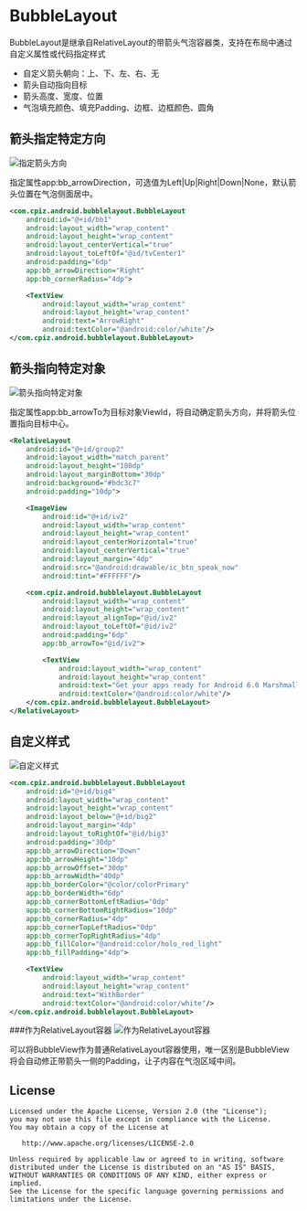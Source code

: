 # BubbleLayout
BubbleLayout是继承自RelativeLayout的带箭头气泡容器类，支持在布局中通过自定义属性或代码指定样式

* 自定义箭头朝向：上、下、左、右、无
* 箭头自动指向目标
* 箭头高度、宽度、位置
* 气泡填充颜色、填充Padding、边框、边框颜色、圆角

箭头指定特定方向
-------
![指定箭头方向](https://raw.githubusercontent.com/cpiz/BubbleLayout/master/screenshots/1.png)

指定属性app:bb_arrowDirection，可选值为Left|Up|Right|Down|None，默认箭头位置在气泡侧面居中。

```XML
<com.cpiz.android.bubblelayout.BubbleLayout
    android:id="@+id/bb1"
    android:layout_width="wrap_content"
    android:layout_height="wrap_content"
    android:layout_centerVertical="true"
    android:layout_toLeftOf="@id/tvCenter1"
    android:padding="6dp"
    app:bb_arrowDirection="Right"
    app:bb_cornerRadius="4dp">

    <TextView
        android:layout_width="wrap_content"
        android:layout_height="wrap_content"
        android:text="ArrowRight"
        android:textColor="@android:color/white"/>
</com.cpiz.android.bubblelayout.BubbleLayout>
```

箭头指向特定对象
-------
![箭头指向特定对象](https://raw.githubusercontent.com/cpiz/BubbleLayout/master/screenshots/2.png)

指定属性app:bb_arrowTo为目标对象ViewId，将自动确定箭头方向，并将箭头位置指向目标中心。

```XML
<RelativeLayout
    android:id="@+id/group2"
    android:layout_width="match_parent"
    android:layout_height="180dp"
    android:layout_marginBottom="30dp"
    android:background="#bdc3c7"
    android:padding="10dp">

    <ImageView
        android:id="@+id/iv2"
        android:layout_width="wrap_content"
        android:layout_height="wrap_content"
        android:layout_centerHorizontal="true"
        android:layout_centerVertical="true"
        android:layout_margin="4dp"
        android:src="@android:drawable/ic_btn_speak_now"
        android:tint="#FFFFFF"/>

    <com.cpiz.android.bubblelayout.BubbleLayout
        android:layout_width="wrap_content"
        android:layout_height="wrap_content"
        android:layout_alignTop="@id/iv2"
        android:layout_toLeftOf="@id/iv2"
        android:padding="6dp"
        app:bb_arrowTo="@id/iv2">

        <TextView
            android:layout_width="wrap_content"
            android:layout_height="wrap_content"
            android:text="Get your apps ready for Android 6.0 Marshmallow! "
            android:textColor="@android:color/white"/>
    </com.cpiz.android.bubblelayout.BubbleLayout>
</RelativeLayout>
```

自定义样式
-------
![自定义样式](https://raw.githubusercontent.com/cpiz/BubbleLayout/master/screenshots/3.png)

```XML
<com.cpiz.android.bubblelayout.BubbleLayout
    android:id="@+id/big4"
    android:layout_width="wrap_content"
    android:layout_height="wrap_content"
    android:layout_below="@+id/big2"
    android:layout_margin="4dp"
    android:layout_toRightOf="@id/big3"
    android:padding="30dp"
    app:bb_arrowDirection="Down"
    app:bb_arrowHeight="10dp"
    app:bb_arrowOffset="30dp"
    app:bb_arrowWidth="40dp"
    app:bb_borderColor="@color/colorPrimary"
    app:bb_borderWidth="6dp"
    app:bb_cornerBottomLeftRadius="0dp"
    app:bb_cornerBottomRightRadius="10dp"
    app:bb_cornerRadius="4dp"
    app:bb_cornerTopLeftRadius="0dp"
    app:bb_cornerTopRightRadius="4dp"
    app:bb_fillColor="@android:color/holo_red_light"
    app:bb_fillPadding="4dp">

    <TextView
        android:layout_width="wrap_content"
        android:layout_height="wrap_content"
        android:text="WithBorder"
        android:textColor="@android:color/white"/>
</com.cpiz.android.bubblelayout.BubbleLayout>
```

###作为RelativeLayout容器
![作为RelativeLayout容器](https://raw.githubusercontent.com/cpiz/BubbleLayout/master/screenshots/4.png)

可以将BubbleView作为普通RelativeLayout容器使用，唯一区别是BubbleView将会自动修正带箭头一侧的Padding，让子内容在气泡区域中间。

License
-------
    Licensed under the Apache License, Version 2.0 (the "License");
    you may not use this file except in compliance with the License.
    You may obtain a copy of the License at

       http://www.apache.org/licenses/LICENSE-2.0

    Unless required by applicable law or agreed to in writing, software
    distributed under the License is distributed on an "AS IS" BASIS,
    WITHOUT WARRANTIES OR CONDITIONS OF ANY KIND, either express or implied.
    See the License for the specific language governing permissions and
    limitations under the License.
